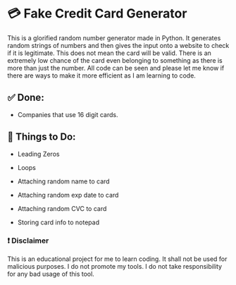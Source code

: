 # 💳 Fake Credit Card Generator
This is a glorified random number generator made in Python. It generates random strings of numbers and then gives the input onto a website to check if it is legitimate. This does not mean the card will be valid. There is an extremely low chance of the card even belonging to something as there is more than just the number. All code can be seen and please let me know if there are ways to make it more efficient as I am learning to code.

## ✅ **Done:**
- Companies that use 16 digit cards.

## 👀 **Things to Do:**
- Leading Zeros

- Loops

- Attaching random name to card

- Attaching random exp date to card

- Attaching random CVC to card

- Storing card info to notepad


### ❗ **Disclaimer**
This is an educational project for me to learn coding. It shall not be used for malicious purposes. I do not promote my tools. I do not take responsibility for any bad usage of this tool.
